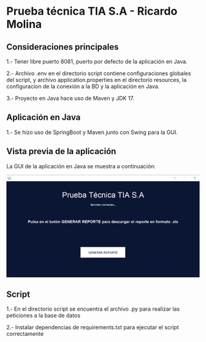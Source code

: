 # Prueba técnica TIA S.A - Ricardo Molina

## Consideraciones principales
1.- Tener libre puerto 8081, puerto por defecto de la aplicación en Java.

2.- Archivo .env en el directorio script contiene configuraciones globales del script, y archivo application.properties en el directorio resources, la configuracion de la conexión a la BD y la aplicación en Java.

3.- Proyecto en Java hace uso de Maven y JDK 17.

## Aplicación en Java
1.- Se hizo uso de SpringBoot y Maven junto con Swing para la GUI.

## Vista previa de la aplicación
La GUI de la aplicación en Java se muestra a continuación:

![Captura de pantalla de la app](readme_assets/vistaPreviaAppJava.png)

## Script
1.- En el directorio script se encuentra el archivo .py para realizar las peticiones a la base de datos  

2.- Instalar dependencias de requirements.txt para ejecutar el script correctamente

